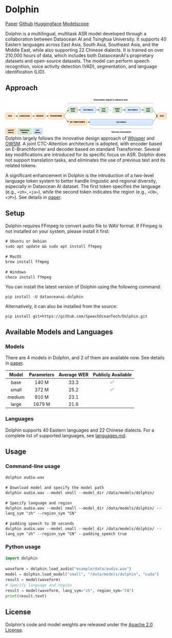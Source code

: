 # Dolphin

[Paper](https://arxiv.org/abs/2503.20212)
[Github](https://github.com/DataoceanAI/Dolphin)
[Huggingface](https://huggingface.co/DataoceanAI)
[Modelscope](https://www.modelscope.cn/organization/DataoceanAI)

Dolphin is a multilingual, multitask ASR model developed through a collaboration between Dataocean AI and Tsinghua University. It supports 40 Eastern languages across East Asia, South Asia, Southeast Asia, and the Middle East, while also supporting 22 Chinese dialects. It is trained on over 210,000 hours of data, which includes both DataoceanAI's proprietary datasets and open-source datasets. The model can perform speech recognition, voice activity detection (VAD), segmentation, and language identification (LID).

## Approach

![Mulitask data format](https://raw.githubusercontent.com/DataoceanAI/Dolphin/refs/heads/main/figures/multitask-data-format.png)
Dolphin largely follows the innovative design approach of [Whisper](https://github.com/openai/whisper) and [OWSM](https://github.com/espnet/espnet/tree/master/egs2/owsm_v3.1/s2t1). A joint CTC-Attention architecture is adopted, with encoder based on E-Branchformer and decoder based on standard Transformer. Several key modifications are introduced for its specific focus on ASR. Dolphin does not support translation tasks, and eliminates the use of previous text and its related tokens.

A significant enhancement in Dolphin is the introduction of a two-level language token system to better handle linguistic and regional diversity, especially in Dataocean AI dataset. The first token specifies the language (e.g., `<zh>`, `<ja>`), while the second token indicates the region (e.g., `<CN>`, `<JP>`). See details in [paper](https://arxiv.org/abs/2503.20212).


## Setup
Dolphin requires FFmpeg to convert audio file to WAV format. If FFmpeg is not installed on your system, please install it first:

```shell
# Ubuntu or Debian
sudo apt update && sudo apt install ffmpeg

# MacOS
brew install ffmpeg

# Windows
choco install ffmpeg
```

You can install the latest version of Dolphin using the following command:
```shell
pip install -U dataoceanai-dolphin
```

Alternatively, it can also be installed from the source:
```shell
pip install git+https://github.com/SpeechOceanTech/Dolphin.git 
```

## Available Models and Languages

### Models

There are 4 models in Dolphin, and 2 of them are available now. See details in [paper](https://arxiv.org/abs/2503.20212).

|  Model  | Parameters | Average WER | Publicly Available |
|:------:|:----------:|:------------------:|:------------------:|
|  base  |    140 M    |     33.3      |      ✅        |
| small  |   372 M    |     25.2     |      ✅       |
| medium |   910 M    |    23.1     |            |
| large  |   1679 M   |        21.6         |             |

### Languages

Dolphin supports 40 Eastern languages and 22 Chinese dialects. For a complete list of supported languages, see [languages.md](./languages.md).

## Usage

### Command-line usage

```shell
dolphin audio.wav

# Download model and specify the model path
dolphin audio.wav --model small --model_dir /data/models/dolphin/

# Specify language and region
dolphin audio.wav --model small --model_dir /data/models/dolphin/ --lang_sym "zh" --region_sym "CN"

# padding speech to 30 seconds
dolphin audio.wav --model small --model_dir /data/models/dolphin/ --lang_sym "zh" --region_sym "CN" --padding_speech true
```

### Python usage

```python
import dolphin

waveform = dolphin.load_audio("example/data/audio.wav")
model = dolphin.load_model("small", "/data/models/dolphin", "cuda")
result = model(waveform)
# Specify language and region
result = model(waveform, lang_sym="zh", region_sym="CN")
print(result.text)
```

## License

Dolphin's code and model weights are released under the [Apache 2.0 License](./LICENSE).
